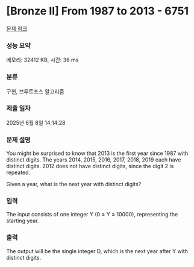 # [Bronze II] From 1987 to 2013 - 6751 

[문제 링크](https://www.acmicpc.net/problem/6751) 

### 성능 요약

메모리: 32412 KB, 시간: 36 ms

### 분류

구현, 브루트포스 알고리즘

### 제출 일자

2025년 6월 8일 14:14:28

### 문제 설명

<p>You might be surprised to know that 2013 is the first year since 1987 with distinct digits. The years 2014, 2015, 2016, 2017, 2018, 2019 each have distinct digits. 2012 does not have distinct digits, since the digit 2 is repeated.</p>

<p>Given a year, what is the next year with distinct digits?</p>

### 입력 

 <p>The input consists of one integer Y (0 ≤ Y ≤ 10000), representing the starting year.</p>

### 출력 

 <p>The output will be the single integer D, which is the next year after Y with distinct digits.</p>

